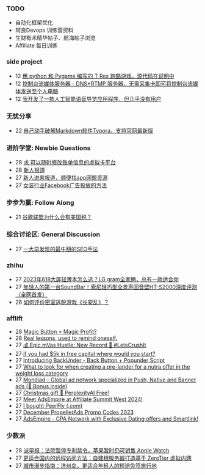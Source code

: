 ### TODO
-  自动化框架优化
-  阿良Devops 训练营资料
-  生财有术精华帖子、航海帖子浏览
-  Affiliate 每日训练

### side project
<!-- sideproject:START -->
-  12 [用 python 和 Pygame 编写的 T Rex 跑酷游戏。源代码在说明中](https://www.youtube.com/watch?v=pZySIXSelCA)
-  12 [控制台流媒体服务器 - DNS+RTMP 服务器，无需采集卡即可将控制台流媒体发送至个人电脑](https://github.com/Aioros/console-streaming-server)
-  12 [我开发了一款人工智能语音导览应用程序，但几乎没有用户](https://www.reddit.com/r/SideProject/comments/18gpp0e/ive_built_an_ai_audio_tour_app_but_have_almost_no/)<!-- sideproject:END -->


### 无忧分享
<!-- ruyo:START -->
-  22 [自己动手破解Markdown软件Typora，支持官网最新版](https://51.ruyo.net/18583.html)<!-- ruyo:END -->

### 进阶学堂: Newbie Questions
<!-- advertcn1:START -->
-  28 [求 可以随时修改账单信息的虚拟卡平台](https://www.advertcn.com/thread-113473-1-1.html)
-  28 [新人报道](https://www.advertcn.com/thread-113472-1-1.html)
-  27 [新人进来报道，顺便找app网盟资源](https://www.advertcn.com/thread-113471-1-1.html)
-  27 [女装行业Facebook广告投放的方法](https://www.advertcn.com/thread-113467-1-1.html)<!-- advertcn1:END -->

### 步步为赢: Follow Along
<!-- advertcn2:START -->
-  21 [谷歌联盟为什么会有美国税？](https://www.advertcn.com/thread-113411-1-1.html)<!-- advertcn2:END -->

### 综合讨论区: General Discussion
<!-- advertcn3:START -->
-  27 [一大早发现的最牛掰的SEO手法](https://www.advertcn.com/thread-113461-1-1.html)<!-- advertcn3:END -->


### zhihu
<!-- zhihu:START -->
-  27 [2023年618大屏轻薄本怎么选？LG gram全家桶，总有一款适合你](http://zhuanlan.zhihu.com/p/632641888?utm_campaign=rss&utm_medium=rss&utm_source=rss&utm_content=title)
-  27 [年轻人的第一台SoundBar！索尼轻巧型全景声回音壁HT-S2000深度评测（全网首发）](http://zhuanlan.zhihu.com/p/630990296?utm_campaign=rss&utm_medium=rss&utm_source=rss&utm_content=title)
-  26 [如何评价密室逃脱游戏《长安乱》？](http://www.zhihu.com/question/563950552/answer/3045961312?utm_campaign=rss&utm_medium=rss&utm_source=rss&utm_content=title)<!-- zhihu:END -->

### afflift
<!-- afflift:START -->
-  28 [Magic Button = Magic Profit?](https://afflift.com/f/threads/magic-button-magic-profit.12264/)
-  28 [Real lessons, used to remind oneself.](https://afflift.com/f/threads/real-lessons-used-to-remind-oneself.12373/)
-  27 [💰 Epic mVas Hustle: New Record 🚀 #LetsCrushIt](https://afflift.com/f/threads/%F0%9F%92%B0-epic-mvas-hustle-new-record-%F0%9F%9A%80-letscrushit.12305/)
-  27 [if you had $5k in free capital where would you start?](https://afflift.com/f/threads/if-you-had-5k-in-free-capital-where-would-you-start.12370/)
-  27 [Introducing BackUnder - Back Button + Popunder Script](https://afflift.com/f/threads/introducing-backunder-back-button-popunder-script.10073/)
-  27 [What to look for when creating a pre-lander for a nutra offer in the weight loss category](https://afflift.com/f/threads/what-to-look-for-when-creating-a-pre-lander-for-a-nutra-offer-in-the-weight-loss-category.12371/)
-  27 [Mondiad - Global ad network specialized in Push, Native and Banner ads &lpar;🎁 Bonus inside&rpar;](https://afflift.com/f/threads/mondiad-global-ad-network-specialized-in-push-native-and-banner-ads-%F0%9F%8E%81-bonus-inside.8789/)
-  27 [Christmas gift 🎄 PerplexityAI Free!](https://afflift.com/f/threads/christmas-gift-%F0%9F%8E%84-perplexityai-free.12368/)
-  27 [Meet AdsEmpire at Affiliate Summit West 2024!](https://afflift.com/f/threads/meet-adsempire-at-affiliate-summit-west-2024.12369/)
-  27 [I bought PeerFly &lpar;.com&rpar;](https://afflift.com/f/threads/i-bought-peerfly-com.12297/)
-  27 [December PropellerAds Promo Codes 2023](https://afflift.com/f/threads/december-propellerads-promo-codes-2023.12195/)
-  27 [AdsEmpire - CPA Network with Exclusive Dating offers and Smartlink!](https://afflift.com/f/threads/adsempire-cpa-network-with-exclusive-dating-offers-and-smartlink.6820/)<!-- afflift:END -->

### 少数派
<!-- sspai:START -->
-  28 [派早报：法院暂停专利禁令，苹果暂时仍可销售 Apple Watch](https://sspai.com/post/85385)
-  27 [更适合国内的远程访问方法：自建根服务器打造基于 ZeroTier 虚拟内网](https://sspai.com/post/85130)
-  27 [城市漫步指南：济州岛，更适合年轻人的短途免签旅行地](https://sspai.com/post/85237)<!-- sspai:END -->

